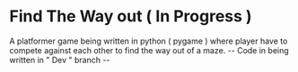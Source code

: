 # Find The Way out ( In Progress )
A platformer game being written in python ( pygame ) where player have to compete against each other to find the way out of a maze.
-- Code in being written in " Dev " branch --
